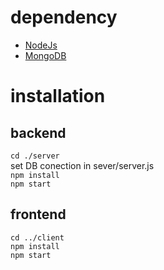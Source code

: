 # dependency
- [NodeJs](https://nodejs.org/en/)
- [MongoDB](https://www.mongodb.com/)
# installation
## backend
`cd ./server`\
 set DB conection in  sever/server.js\
`npm install`\
`npm start`
## frontend
`cd ../client`\
`npm install`\
`npm start`
